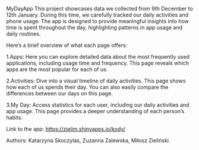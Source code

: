MyDayApp
This project showcases data we collected from 9th December to 12th January. During this time, we carefully tracked our daily activities and phone usage. The app is designed to provide meaningful insights into how time is spent throughout the day, highlighting patterns in app usage and daily routines.

Here’s a brief overview of what each page offers:

1.Apps: Here you can explore detailed data about the most frequently used applications, including usage time and frequency. This page reveals which apps are the most popular for each of us.

2.Activities: Dive into a visual timeline of daily activities. This page shows how each of us spends their day. You can also easily compare the differences between our days on this page.

3.My Day: Access statistics for each user, including our daily activities and app usage. This page provides a deeper understanding of each person’s habits.

Link to the app: https://zielim.shinyapps.io/kody/

Authors: Katarzyna Skoczylas, Zuzanna Zalewska, Miłosz Zieliński.
